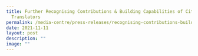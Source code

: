 ```yaml
---
title: Further Recognising Contributions & Building Capabilities of Citizen
  Translators
permalink: /media-centre/press-releases/recognising-contributions-building-capabilities-citizen-translators/
date: 2021-11-11
layout: post
description: ""
image: ""
---
```

